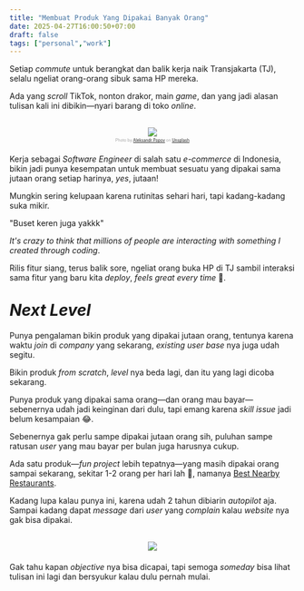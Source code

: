 ```yaml
---
title: "Membuat Produk Yang Dipakai Banyak Orang"
date: 2025-04-27T16:00:50+07:00
draft: false
tags: ["personal","work"]
---
```


<!-- Background -->
Setiap *commute* untuk berangkat dan balik kerja naik Transjakarta (TJ), selalu ngeliat orang-orang sibuk sama HP mereka.

Ada yang *scroll* TikTok, nonton drakor, main *game*, dan yang jadi alasan tulisan kali ini dibikin—nyari barang di toko *online*.

<div style="text-align: center; margin-top: 30px; margin-bottom: 20px;">
    <img src="/assets/person-looking-at-smartphone.jpg" style="max-width: 100%; max-height: 300px; width: auto; height: auto; display: inline-block;">
    <p style="margin-top: 2px; font-size: 0.5em; color:rgb(162, 162, 162)">Photo by <a href="https://unsplash.com/@5tep5?utm_content=creditCopyText&utm_medium=referral&utm_source=unsplash">Aleksandr Popov</a> on <a href="https://unsplash.com/photos/person-uses-smartphone-wCuGM6jNaQQ?utm_content=creditCopyText&utm_medium=referral&utm_source=unsplash">Unsplash</a></p>
</div>

<!-- Perasaan Menjadi SWE Ecommerce -->
Kerja sebagai *Software Engineer* di salah satu *e-commerce* di Indonesia, bikin jadi punya kesempatan untuk membuat sesuatu yang dipakai sama jutaan orang setiap harinya, *yes*, jutaan!

Mungkin sering kelupaan karena rutinitas sehari hari, tapi kadang-kadang suka mikir.

"Buset keren juga yakkk"

*It's crazy to think that millions of people are interacting with something I created through coding*.

Rilis fitur siang, terus balik sore, ngeliat orang buka HP di TJ sambil interaksi sama fitur yang baru kita *deploy*, *feels great every time* 🥰.

<!-- What I Want to Achieve -->
<h1 style="margin-top: 2rem; font-style: italic;"> Next Level </h1>

Punya pengalaman bikin produk yang dipakai jutaan orang, tentunya karena waktu *join* di *company* yang sekarang, *existing user base* nya juga udah segitu.

Bikin produk *from scratch*, *level* nya beda lagi, dan itu yang lagi dicoba sekarang.

Punya produk yang dipakai sama orang—dan orang mau bayar—sebenernya udah jadi keinginan dari dulu, tapi emang karena *skill issue* jadi belum kesampaian 😂.

Sebenernya gak perlu sampe dipakai jutaan orang sih, puluhan sampe ratusan *user* yang mau bayar per bulan juga harusnya cukup.

Ada satu produk—*fun project* lebih tepatnya—yang masih dipakai orang sampai sekarang, sekitar 1-2 orang per hari lah 🤣, namanya <a href="https://best-nearby-restaurants.herokuapp.com" target="_blank">Best Nearby Restaurants</a>.

Kadang lupa kalau punya ini, karena udah 2 tahun dibiarin *autopilot* aja. Sampai kadang dapat *message* dari *user* yang *complain* kalau *website* nya gak bisa dipakai.

<div style="text-align: center; margin-top: 30px; margin-bottom: 20px;">
    <img src="/assets/redditors-asking-nearby-resto-app.png" style="max-width: 100%; max-height: 200px; width: auto; height: auto; display: inline-block;">
</div>

Gak tahu kapan *objective* nya bisa dicapai, tapi semoga *someday* bisa lihat tulisan ini lagi dan bersyukur kalau dulu pernah mulai.